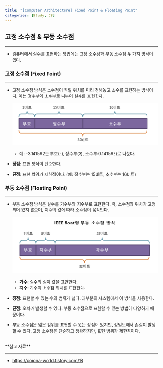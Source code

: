 ```yaml
---
title: "[Computer Architecture] Fixed Point & Floating Point"
categories: [Study, CS]
---
```



## 고정 소수점 & 부동 소수점

---

- 컴퓨터에서 실수를 표현하는 방법에는 고정 소수점과 부동 소수점 두 가지 방식이 있다.

### 고정 소수점 (Fixed Point)

---

- 고정 소수점 방식은 소수점이 찍힐 위치를 미리 정해놓고 소수를 표현하는 방식이다. 이는 정수부와 소수부로 나누어 실수를 표현한다.
    
    ![이미지](/assets/img/study/cs/computer_architecture/point(1).png)
    
    - 예: -3.141592는 부호(-), 정수부(3), 소수부(0.141592)로 나눈다.
- **장점**: 표현 방식이 단순한다.
- **단점**: 표현 범위가 제한적이다. (예: 정수부는 15비트, 소수부는 16비트)

### 부동 소수점 (Floating Point)

---

- 부동 소수점 방식은 실수를 가수부와 지수부로 표현한다. 즉, 소수점의 위치가 고정되어 있지 않으며, 지수의 값에 따라 소수점이 움직인다.
    
    ![이미지](/assets/img/study/cs/computer_architecture/point(2).png)
    
    - **가수**: 실수의 실제 값을 표현한다.
    - **지수**: 가수의 소수점 위치를 표현한다.
- **장점**: 표현할 수 있는 수의 범위가 넓다. 대부분의 시스템에서 이 방식을 사용한다.
- **단점**: 오차가 발생할 수 있다. 부동 소수점으로 표현할 수 있는 방법이 다양하기 때문이다.

- 부동 소수점은 넓은 범위를 표현할 수 있는 장점이 있지만, 정밀도에서 손실이 발생할 수 있다. 고정 소수점은 단순하고 정확하지만, 표현 범위가 제한적이다.



<br>
**참고 자료**

---

- https://corona-world.tistory.com/18